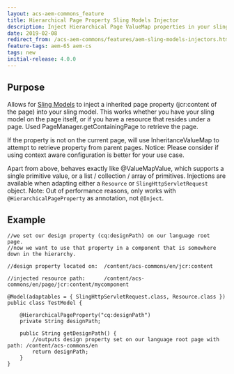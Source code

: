 ```yaml
---
layout: acs-aem-commons_feature
title: Hierarchical Page Property Sling Models Injector
description: Inject Hierarchical Page ValueMap properties in your sling model
date: 2019-02-08
redirect_from: /acs-aem-commons/features/aem-sling-models-injectors.html
feature-tags: aem-65 aem-cs
tags: new
initial-release: 4.0.0
---
```


## Purpose

Allows for [Sling Models](http://sling.apache.org/documentation/bundles/models.html) to inject a inherited page property (jcr:content of the page) into your sling model.
This works whether you have your sling model on the page itself, or if you have a resource that resides under a page.
Used PageManager.getContainingPage to retrieve the page.

If the property is not on the current page, will use InheritanceValueMap to attempt to retrieve property from parent pages.
Notice: Please consider if using context aware configuration is better for your use case.

Apart from above, behaves exactly like @ValueMapValue, which supports a single primitive value, or a list / collection / array of primitives.
Injections are available when adapting either a `Resource` or `SlingHttpServletRequest` object.
Note: Out of performance reasons, only works with `@HierarchicalPageProperty` as annotation, not `@Inject`.

## Example

    //we set our design property (cq:designPath) on our language root page.
    //now we want to use that property in a component that is somewhere down in the hierarchy.

    //design property located on:  /content/acs-commons/en/jcr:content

    //injected resource path:      /content/acs-commons/en/page/jcr:content/mycomponent

    @Model(adaptables = { SlingHttpServletRequest.class, Resource.class })
    public class TestModel {

        @HierarchicalPageProperty("cq:designPath")
        private String designPath;

        public String getDesignPath() {
            //outputs design property set on our language root page with path: /content/acs-commons/en
            return designPath;
        }
    }
